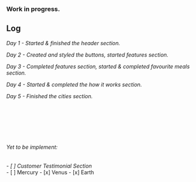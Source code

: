 <h3>Work in progress.</h3>

<h2>Log</h2>
<p><i>Day 1 - Started & finished the header section.</i></p>
<p><i>Day 2 - Created and styled the buttons, started features section.</i></p>
<p><i>Day 3 - Completed features section, started & completed favourite meals section.</i></p>
<p><i>Day 4 - Started & completed the how it works section.</i><p>
<p><i>Day 5 - Finished the cities section.</i></p>



<br>
<br>
<br>
<br>
<br>




<h6>Yet to be implement:</h6>
<i>- [ ] Customer Testimonial Section</i>


<br>
- [ ] Mercury
- [x] Venus
- [x] Earth 
